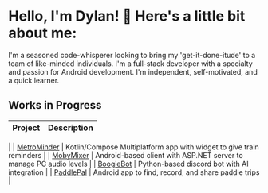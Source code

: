 # Hello, I'm Dylan! 👋 Here's a little bit about me:

I'm a seasoned code-whisperer looking to bring my 'get-it-done-itude' to a team of like-minded individuals.
I'm a full-stack developer with a specialty and passion for Android development. I'm independent, self-motivated, and a quick learner.

## Works in Progress

| Project                                                                                     | Description                                                        |
|---------------------------------------------------------------------------------------------|--------------------------------------------------------------------
|
| [MetroMinder](https://github.com/djfeldman94/metro-minder-multiplatform)                    | Kotlin/Compose Multiplatform app with widget to give train reminders 
|
| [MobyMixer](https://github.com/djfeldman94/Moby-Mixer)                                      | Android-based client with ASP.NET server to manage PC audio levels |
| [BoogieBot](https://github.com/djfeldman94/BoogieBot)                                       | Python-based discord bot with AI integration                       |
| [PaddlePal](https://play.google.com/store/apps/details?id=com.djf.paddlepal&hl=en_US&gl=US) | Android app to find, record, and share paddle trips                |


